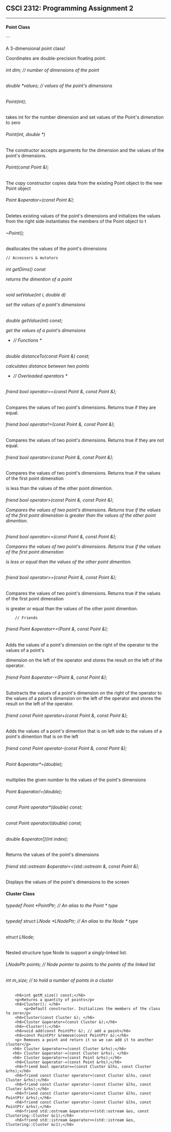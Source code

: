 ## CSCI 2312: Programming Assignment 2
* * *
<h4>Point Class</h4>```
<p>A 3-dimensional point class!</p>

Coordinates are double-precision floating point.

<h6> int dim;     // number of dimensions of the point </h6>
<h6> double *values;   // values of the point's dimensions </h6>

  <h6> Point(int);</h6>
	<p>takes int for the number dimension and set values of the Point's dimenstion to zero</p>

  <h6> Point(int, double *)</h6>
	<p>The constructor accepts arguments for the dimension and the values of the point's dimensions.</p>

  <h6> Point(const Point &);</h6>
	<p>The copy constructor copies data from the existing Point object to the new Point object</p>
  <h6>Point &operator=(const Point &);</h6>
	<p>Deletes existing values of the point's dimensions and initializes the values from the right side
	instantiates the members of the Point object to t</p>
  <h6>~Point();</h6>
	<p>deallocates the values of the point's dimensions</p>

 ``` // Accessors & mutators ```
  <h6>int getDims() const
<p>returns the dimention of a point</p>

 <h6> void setValue(int i, double d)
<p>set the values of a point's dimensions</p>
  
  <h6> double getValue(int) const;
<p>get the values of a point's dimensions</p>

 * // Functions *
 <h6>  double distanceTo(const Point &) const;
<p>calculates distance between two points </p>

 *  // Overloaded operators *
 <h6> friend bool operator==(const Point &, const Point &);</h6>
	<p>Compares the values of two point's dimensions. Returns true if they are equal.</p>
 <h6> friend bool operator!=(const Point &, const Point &);</h6>
	<p>Compares the values of two point's dimensions. Returns true if they are not equal.</p>
 <h6>friend bool operator<(const Point &, const Point &);</h6>
	<p>Compares the values of two point's dimensions. Returns true if the values of the first point dimenstion</p>
	<p>is less than the values of the other point dimention.</p>
  <h6> friend bool operator>(const Point &, const Point &);
	<p>Compares the values of two point's dimensions. Returns true if the values of the first point dimenstion 	is greater than the values of the other point dimention.</p>
 <h6> friend bool operator<=(const Point &, const Point &);
	<p>Compares the values of two point's dimensions. Returns true if the values of the first point 			dimenstion</p>
	<p>is less or equal than the values of the other point dimention.</p>
 <h6> friend bool operator>=(const Point &, const Point &);</h6>
	<p>Compares the values of two point's dimensions. Returns true if the values of the first point dimenstion</p> 	
	<p>is greater or equal than the values of the other point dimention.</p>

        // Friends
 <h6> friend Point &operator+=(Point &, const Point &);</h6>
	 <p>Adds the values of a point's dimension on the right of the operator to the values of a point's</p>			<p>dimension on the left of the operator and stores the result  on the left of the operator.</p> 
 <h6> friend Point &operator-=(Point &, const Point &);</h6>
 	<p>Substracts the values of a point's dimension on the right of the operator to the values of a point's 		dimension on the left of the operator and stores the result on the left of the operator.</p>
 <h6> friend const Point operator+(const Point &, const Point &);</h6>
	<p>Adds the values of a point's dimention that is on left side to the values of a point's dimention that is 	on the left</p>
 <h6> friend const Point operator-(const Point &, const Point &);</h6>

 <h6> Point &operator*=(double);</h6>
	<p>multiplies the given number to the values of the point's dimensions</p>

<h6>Point &operator/=(double);
 <h6>  const Point operator*(double) const; </h6>
 <h6> const Point operator/(double) const;</h6>

 <h6> double &operator[](int index); </h6>
	<p> Returns the values of the point's dimensions</p>
 <h6> friend std::ostream &operator<<(std::ostream &, const Point &);</h6>
 	<p>Displays the values of the point's dimensions to the screen </p>
<h4>Cluster Class</h4>
       <h6>typedef Point *PointPtr;  // An alias to the  Point * type </h6> 
	<h6>typedef struct LNode *LNodePtr;  // An alias to the Node * type </h6>
    <h6>struct LNode;</h6>
	<p> Nested structure type Node to support a singly-linked list.</p>
	
<h6>LNodePtr points; // Node pointer to points to the points of the linked list </h6>
        <h6>int m_size;	     // to hold a number of points in a cluster </h6>
      
        <h6>int getM_size() const;</h6>
 		<p>Returns a quantity of points</p>
        <h6>Cluster(); </h6>
        	<p>Default constructor. Initializes the members of the class to zero</p>
        <h6>Cluster(const Cluster &); </h6>
        <h6>Cluster &operator=(const Cluster &);</h6> 
        <h6>~Cluster();</h6> 
        <h6>void add(const PointPtr &); // add a point</h6>
        <h6>const PointPtr &remove(const PointPtr &);</h6>
        <p> Removes a point and return it so we can add it to another cluster</p>
       <h6> Cluster &operator+=(const Cluster &rhs);</h6>
       <h6> Cluster &operator-=(const Cluster &rhs); </h6>
       <h6> Cluster &operator+=(const Point &rhs);</h6>
        <h6>Cluster &operator-=(const Point &rhs);</h6>
        <h6>friend bool operator==(const Cluster &lhs, const Cluster &rhs);</h6>
        <h6>friend const Cluster operator+(const Cluster &lhs, const Cluster &rhs);</h6>
        <h6>friend const Cluster operator-(const Cluster &lhs, const Cluster &rhs);</h6>
        <h6>friend const Cluster operator+(const Cluster &lhs, const PointPtr &rhs);</h6>
        <h6>friend const Cluster operator-(const Cluster &lhs, const PointPtr &rhs);</h6>
        <h6>friend std::ostream &operator<<(std::ostream &os, const Clustering::Cluster &c1);</h6>
        <h6>friend std::istream &operator>>(std::istream &os, Clustering::Cluster &c1);</h6>
